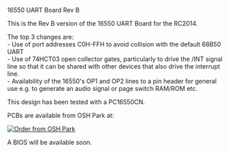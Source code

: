 16550 UART Board Rev B
<p>
This is the Rev B version of the 16550 UART Board for the RC2014.
<p>
The top 3 changes are:
<br>- Use of port addresses C0H-FFH to avoid collision with the default 68B50 UART
<br>- Use of 74HCT03 open collector gates, particularly to drive the /INT signal line so that it can be shared with other devices that also drive the interrupt line.
<br>- Availability of the 16550's OP1 and OP2 lines to a pin header for general use e.g. to generate an audio signal or page switch RAM/ROM etc.
<p>
This design has been tested with a PC16550CN.
<p>
PCBs are available from OSH Park at:
<p>
<a href="https://www.oshpark.com/shared_projects/zJddwYAf"><img src="https://www.oshpark.com/assets/badge-5b7ec47045b78aef6eb9d83b3bac6b1920de805e9a0c227658eac6e19a045b9c.png" alt="Order from OSH Park"></img></a>

<p>
A BIOS will be available soon.
 
